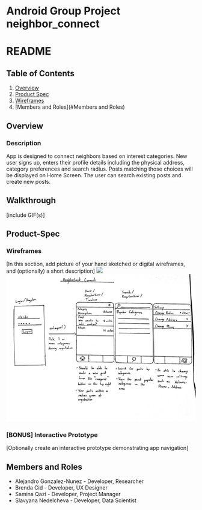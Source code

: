 Android Group Project neighbor_connect
===

# README

## Table of Contents
1. [Overview](#Overview)
1. [Product Spec](#Product-Spec)
1. [Wireframes](#Wireframes)
2. [Members and Roles](#Members and Roles)

## Overview
### Description

App is designed to connect neighbors based on interest categories. New user signs up, enters their profile details including the physical address, category preferences and search radius. Posts matching those choices will be displayed on Home Screen. The user can search existing posts and create new posts.

## Walkthrough
[include GIF(s)]

## Product-Spec
### Wireframes
[In this section, add picture of your hand sketched or digital wireframes, and (optionally) a short description]
<img src="YOUR_WIREFRAME_IMAGE_URL" width=600>
<img src=https://github.com/saminaqazi123456/neighbor_connect/blob/master/Mockup%20version2%20202005262121081000.jpg width=600>

### [BONUS] Interactive Prototype
[Optionally create an interactive prototype demonstrating app navigation]

## Members and Roles

- Alejandro Gonzalez-Nunez - Developer, Researcher
- Brenda Cid - Developer, UX Designer
- Samina Qazi - Developer, Project Manager
- Slavyana Nedelcheva - Developer, Data Scientist


